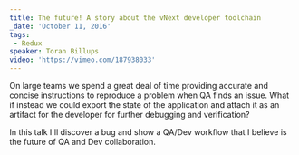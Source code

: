 ```yaml
---
title: The future! A story about the vNext developer toolchain
_date: 'October 11, 2016'
tags:
 - Redux
speaker: Toran Billups
video: 'https://vimeo.com/187938033'
---
```


On large teams we spend a great deal of time providing accurate and concise
instructions to reproduce a problem when QA finds an issue. What if instead we
could export the state of the application and attach it as an artifact for the
developer for further debugging and verification?

In this talk I'll discover a bug and show a QA/Dev workflow that I believe is
the future of QA and Dev collaboration.
